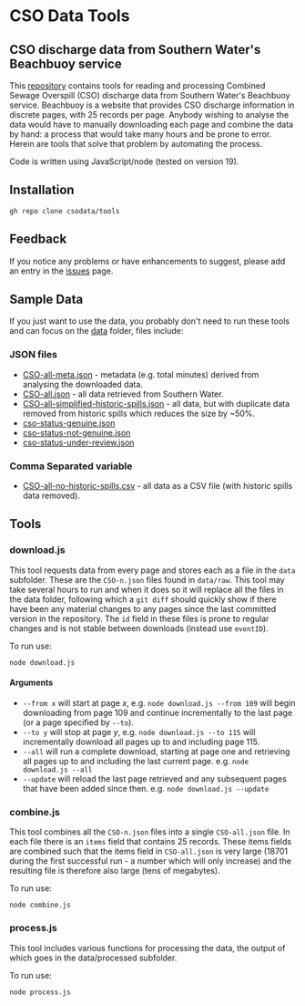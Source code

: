 #  CSO Data Tools
## CSO discharge data from Southern Water's Beachbuoy service

This [repository](https://github.com/csodata/tools) contains tools for reading and processing Combined Sewage Overspill (CSO) discharge data from Southern Water's Beachbuoy service.
Beachbuoy is a website that provides CSO discharge information in discrete pages, with 25 records per page.  Anybody wishing to analyse the data would have to manually downloading each page and combine the data by hand: a process that would take many hours and be prone to error.  Herein are tools that solve that problem by automating the process. 

Code is written using JavaScript/node (tested on version 19).

## Installation
```shell
gh repo clone csodata/tools
```

## Feedback
If you notice any problems or have enhancements to suggest, please add an entry in the [issues](https://github.com/csodata/tools/issues) page.

## Sample Data
If you just want to use the data, you probably don't need to run these tools and can focus on the [data](/data) folder, files include:

### JSON files
* [CSO-all-meta.json](data/processed/CSO-all-meta.json) - metadata (e.g. total minutes) derived from analysing the downloaded data.
* [CSO-all.json](data/processed/CSO-all.json) - all data retrieved from Southern Water.
* [CSO-all-simplified-historic-spills.json](data/processed/CSO-all-simplified-historic-spills.json) - all data, but with duplicate data removed from historic spills which reduces the size by ~50%.
* [cso-status-genuine.json](data/processed/cso-status-genuine.json)
* [cso-status-not-genuine.json](data/processed/cso-status-not-genuine.json)
* [cso-status-under-review.json](data/processed/cso-status-under-review.json)

### Comma Separated variable
* [CSO-all-no-historic-spills.csv](data/processed/CSO-all-no-historic-spills.csv) - all data as a CSV file (with historic spills data removed).

## Tools

### download.js
This tool requests data from every page and stores each as a file in the `data` subfolder.  These are the `CSO-n.json` files found in `data/raw`.  This tool may take several hours to run and when it does so it will replace all the files in the data folder, following which a `git diff` should quickly show if there have been any material changes to any pages since the last committed version in the repository.  The `id` field in these files is prone to regular changes and is not stable between downloads (instead use `eventID`).

To run use:
```shell
node download.js
```

#### Arguments
* `--from x` will start at page _x_, e.g. `node download.js --from 109` will begin downloading from page 109 and continue incrementally to the last page (or a page specified by `--to`).
* `--to y` will stop at page _y_, e.g. `node download.js --to 115` will incrementally download all pages up to and including page 115.
* `--all` will run a complete download, starting at page one and retrieving all pages up to and including the last current page.  e.g. `node download.js --all`
* `--update` will reload the last page retrieved and any subsequent pages that have been added since then.  e.g. `node download.js --update`
 
### combine.js
This tool combines all the `CSO-n.json` files into a single `CSO-all.json` file.  In each file there is an `items` field that contains 25 records.  These items fields are combined such that the items field in `CSO-all.json` is very large (18701 during the first successful run - a number which will only increase) and the resulting file is therefore also large (tens of megabytes).

To run use: 
```shell
node combine.js
```

### process.js
This tool includes various functions for processing the data, the output of which goes in the data/processed subfolder.

To run use:
```shell
node process.js
```
